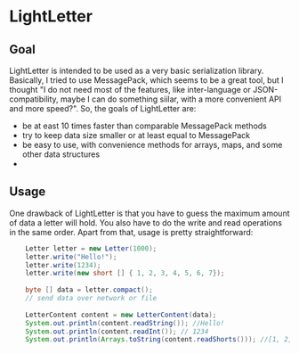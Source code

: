 # LightLetter

## Goal

LightLetter is intended to be used as a very basic serialization library.
Basically, I tried to use MessagePack, which seems to be a great tool, but I thought
"I do not need most of the features, like inter-language or JSON-compatibility,
maybe I can do something siilar, with a more convenient API and more speed?".
So, the goals of LightLetter are:
* be at east 10 times faster than comparable MessagePack methods
* try to keep data size smaller or at least equal to MessagePack
* be easy to use, with convenience methods for arrays, maps, and some other data structures
* 

## Usage

One drawback of LightLetter is that you have to guess the maximum amount of data a letter will hold.
You also have to do the write and read operations in the same order.
Apart from that, usage is pretty  straightforward:

```java
	Letter letter = new Letter(1000);
	letter.write("Hello!");
	letter.write(1234);
	letter.write(new short [] { 1, 2, 3, 4, 5, 6, 7});
	
	byte [] data = letter.compact();
	// send data over network or file
	
	LetterContent content = new LetterContent(data);
	System.out.println(content.readString()); //Hello!
	System.out.println(content.readInt()); // 1234
	System.out.println(Arrays.toString(content.readShorts())); //[1, 2, 3, 4, 5, 6, 7]

```
